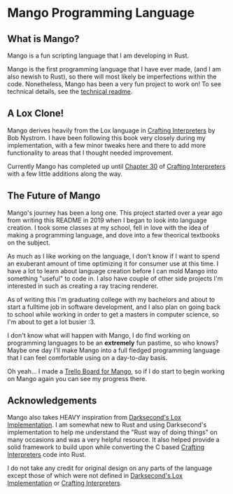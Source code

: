 # Mango Programming Language

## What is Mango?

Mango is a fun scripting language that I am developing in Rust.

Mango is the first programming language that I have ever made, (and I am also newish to Rust), so there will most likely be imperfections within the code. Nonetheless, Mango has been a very fun project to work on! To see technical details, see the [technical readme](https://github.com/Tamiyo/Mango/tree/master/src).
## A Lox Clone!

Mango derives heavily from the Lox language in [Crafting Interpreters](https://www.craftinginterpreters.com/) by Bob Nystrom. I have been following this book very closely during my implementation, with a few minor tweaks here and there to add more functionality to areas that I thought needed improvement.

Currently Mango has completed up until [Chapter 30](https://www.craftinginterpreters.com/optimization.html) of [Crafting Interpreters](https://www.craftinginterpreters.com/) with a few little additions along the way.

## The Future of Mango

Mango's journey has been a long one. This project started over a year ago from writing this README in 2019 when I began to look into language creation. I took some classes at my school, fell in love with the idea of making a programming language, and dove into a few theorical textbooks on the subject. 

As much as I like working on the language, I don't know if I want to spend an exuberant amount of time optimizing it for consumer use at this time. I have a lot to learn about language creation before I can mold Mango into something "useful" to code in. I also have couple of other side projects I'm interested in such as creating a ray tracing renderer. 

As of writing this I'm graduating college with my bachelors and about to start a fulltime job in software development, and I also plan on going back to school while working in order to get a masters in computer science, so I'm about to get a lot busier :3. 

I don't know what will happen with Mango, I do find working on programming languages to be an __extremely__ fun pastime, so who knows? Maybe one day I'll make Mango into a full fledged programming language that I can feel comfortable using on a day-to-day basis.

Oh yeah... I made a [Trello Board for Mango](https://trello.com/b/VPZSVFDs/mango-programming-language), so if I do start to begin working on Mango again you can see my progress there.

## Acknowledgements

 Mango also takes HEAVY inspiration from [Darksecond's Lox Implementation](https://github.com/Darksecond/lox). I am somewhat new to Rust and using Darksecond's implementation to help me understand the "Rust way of doing things" on many occasions and was a very helpful resource. It also helped provide a solid framework to build upon while converting the C based [Crafting Interpreters](https://www.craftinginterpreters.com/) code into Rust.

 I do not take any credit for original design on any parts of the language except those of which were not defined in [Darksecond's Lox Implementation](https://github.com/Darksecond/lox) or [Crafting Interpreters](https://www.craftinginterpreters.com/).
